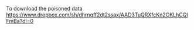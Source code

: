 


To download the poisoned data https://www.dropbox.com/sh/dhrnqff2dt2ssax/AAD3TuQRXfcKn2OKLhCQlFmBa?dl=0

